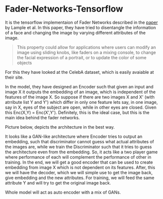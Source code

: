 # Fader-Networks-Tensorflow

It is the tensorflow implementaion of Fader Networks described in the [paper](https://arxiv.org/pdf/1706.00409.pdf) by Lample et al. In this paper, they have tried to disentangle the information of a face and changing the image by varying different attributes of the image.

> This property could allow for applications where users can modify an image using sliding knobs, like faders on a mixing console, to change the facial expression of a portrait, or to update the color of some objects

For this they have looked at the CelebA dataset, which is easily avaiable at their site.

In the model, they have designed an Encoder such that given an input and image X it outputs the embedding of an image, which is independent of the features of the image X. So suppose if there are two images X and X' (with atrribute list Y and Y') which differ in only one feature lets say, in one image, say in X, eyes of the subject are open, while in other eyes are closed. Given this Enc(X,Y) = Enc(X',Y'). Definitely, this is the ideal case, but this is the main idea behind the fader networks.

Picture below, depicts the architecture in the best way.

It looks like a GAN-like architecture where Encoder tries to output an embedding, such that discriminator cannot guess what actual attributes of the images are, while we train the Discriminator such that it tries to guess the architecture even from the embedding. So, it acts like a two player game where performance of each will complement the performance of other in training. In the end, we will get a good encoder that can be used to create embedding from image X which is not dependent on its features. After, this we will have the decoder, which we will simple use to get the image back, give embedding and the new attributes. For training, we will feed the same attribute Y and will try to get the original image back.

Whole model will act as auto encoder with a mix of GANs.
